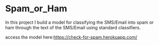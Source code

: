 # Spam_or_Ham
In this project I build a model for classifying the SMS/Email into spam or ham through the text of the SMS/Email using standard classifiers.


access the model here:https://check-for-spam.herokuapp.com/
